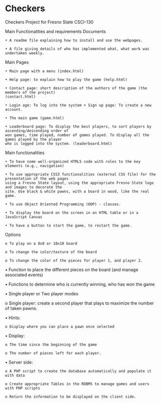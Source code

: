 # Checkers
Checkers Project for Fresno State CSCI-130

Main Functionalities and requirements
Documents

    • A readme file explaining how to install and use the webpages.
    
    • A file giving details of who has implemented what, what work was undertaken weekly.

Main Pages

    • Main page with a menu (index.html)

    • Help page: to explain how to play the game (help.html)

    • Contact page: short description of the authors of the game (the members of the project)
    (contact.html)

    • Login age: To log into the system + Sign up page: To create a new account.

    • The main game (game.html)

    • Leaderboard page: To display the best players, to sort players by ascending/descending order of
    won games, time played, number of games played. To display all the games played by the player
    who is logged into the system. (leaderboard.html)

Main functionalities

    • To have some well-organized HTML5 code with roles to the key elements (e.g., navigation)

    • To use appropriate CSS3 functionalities (external CSS file) for the presentation of the web pages
    using a Fresno State layout, using the appropriate Fresno State logo and images to decorate the
    site. Use black & white pawns, with a board in wood, like the real game.

    • To use Object Oriented Programming (OOP) - classes.

    • To display the board on the screen in an HTML table or in a JavaScript Canvas

    • To have a button to start the game, to restart the game.

Options

    o To play on a 8x8 or 10x10 board

    o To change the color/texture of the board

    o To change the color of the pieces for player 1, and player 2.

• Function to place the different pieces on the board (and manage associated events)

• Functions to determine who is currently winning, who has won the game

• Single player or Two player modes

o Single player: create a second player that plays to maximize the number of taken pawns.

• Hints:

    o Display where you can place a pawn once selected

• Display:

    o The time since the beginning of the game

    o The number of pieces left for each player.

• Server side:

    o A PHP script to create the database automatically and populate it with data

    o Create appropriate Tables in the RDBMS to manage games and users with PHP scripts
    
    o Return the information to be displayed on the client side.
